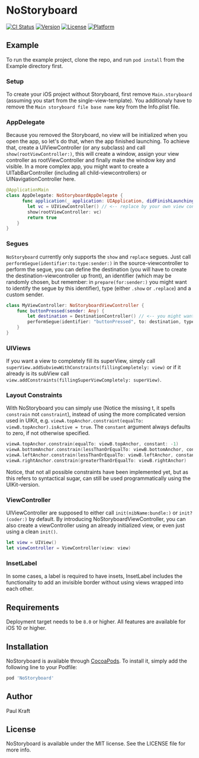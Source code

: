 # NoStoryboard

[![CI Status](http://img.shields.io/travis/pauljohanneskraft/NoStoryboard.svg?style=flat)](https://travis-ci.org/pauljohanneskraft/NoStoryboard)
[![Version](https://img.shields.io/cocoapods/v/NoStoryboard.svg?style=flat)](http://cocoapods.org/pods/NoStoryboard)
[![License](https://img.shields.io/cocoapods/l/NoStoryboard.svg?style=flat)](http://cocoapods.org/pods/NoStoryboard)
[![Platform](https://img.shields.io/cocoapods/p/NoStoryboard.svg?style=flat)](http://cocoapods.org/pods/NoStoryboard)

## Example

To run the example project, clone the repo, and run `pod install` from the Example directory first.

### Setup

To create your iOS project without Storyboard, first remove ```Main.storyboard``` (assuming you start from the single-view-template). You additionaly have to remove the `Main storyboard file base name` key from the Info.plist file.

### AppDelegate

Because you removed the Storyboard, no view will be initialized when you open the app, so let's do that, when the app finished launching. To achieve that, create a UIViewController (or any subclass) and call ```show(rootViewController:)```, this will create a window, assign your view controller as rootViewController and finally make the window key and visible. In a more complex app, you might want to create a UITabBarController (including all child-viewcontrollers) or UINavigationController here.

```swift
@ApplicationMain
class AppDelegate: NoStoryboardAppDelegate {
      func application(_ application: UIApplication, didFinishLaunchingWithOptions launchOptions: [UIApplicationLaunchOptionsKey: Any]?) -> Bool {
        let vc = UIViewController() // <-- replace by your own view controller
        show(rootViewController: vc)
        return true
    }
}
```

### Segues

`NoStoryboard` currently only supports the `show` and `replace` segues. Just call `performSegue(identifier:to:type:sender:)` in the source-viewcontroller to perform the segue, you can define the destination (you will have to create the destination-viewcontroller up front), an identifier (which may be randomly chosen, but remember: in `prepare(for:sender:)` you might want to identify the segue by this identifier), type (either `.show` or `.replace`) and a custom sender.

```swift
class MyViewController: NoStoryboardViewController {
    func buttonPressed(sender: Any) {
        let destination = DestinationController() // <-- you might want to adapt this to your one class and configure it appropriately
        performSegue(identifier: "buttonPressed", to: destination, type: .show, sender: sender)
    }
}
```

### UIViews

If you want a view to completely fill its superView, simply call `superView.addSubviewWithConstraints(fillingCompletely: view)` or if it already is its subView call `view.addConstraints(fillingSuperViewCompletely: superView)`.

### Layout Constraints

With NoStoryboard you can simply use (Notice the missing t, it spells `constrain` not `constraint`), instead of using the more complicated version used in UIKit, e.g. `viewA.topAnchor.constraint(equalTo: viewB.topAnchor).isActive = true`.
The `constant` argument always defaults to zero, if not otherwise specified.

```swift 
viewA.topAnchor.constrain(equalTo: viewB.topAnchor, constant: -1)
viewA.bottomAnchor.constrain(lessThanOrEqualTo: viewB.bottomAnchor, constant: 1)
viewA.leftAnchor.constrain(lessThanOrEqualTo: viewB.leftAnchor, constant: 2)
viewA.rightAnchor.constrain(greaterThanOrEqualTo: viewB.rightAnchor)
```
Notice, that not all possible constraints have been implemented yet, but as this refers to syntactical sugar, can still be used programmatically using the UIKit-version.

### ViewController

UIViewController are supposed to either call `init(nibName:bundle:)` or `init?(coder:)` by default. By introducing NoStoryboardViewController, you can also create a viewController using an already initialized view, or even just using a clean `init()`.

```swift
let view = UIView()
let viewController = ViewController(view: view)
```

### InsetLabel

In some cases, a label is required to have insets, InsetLabel includes the functionality to add an invisible border without using views wrapped into each other.

## Requirements

Deployment target needs to be `8.0` or higher. All features are available for iOS 10 or higher.

## Installation

NoStoryboard is available through [CocoaPods](http://cocoapods.org). To install
it, simply add the following line to your Podfile:

```ruby
pod 'NoStoryboard'
```

## Author

Paul Kraft

## License

NoStoryboard is available under the MIT license. See the LICENSE file for more info.
